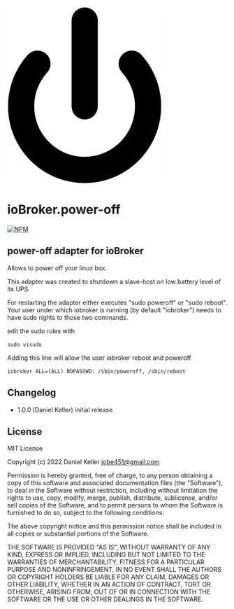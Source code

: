 ![Logo](admin/power-off.svg)
# ioBroker.power-off
[![NPM](https://nodei.co/npm/iobroker.power-off.png?downloads=true)](https://nodei.co/npm/iobroker.power-off/)

## power-off adapter for ioBroker

Allows to power off your linux box.

This adapter was created to shutdown a slave-host on low battery level of its UPS.

For restarting the adapter either executes "sudo poweroff" or "sudo reboot". Your user under which iobroker is running (by default "iobroker") needs to have sudo rights to those two commands.

edit the sudo rules with
```
sudo visudo
```

Adding this line will allow the user iobroker reboot and poweroff
```
iobroker ALL=(ALL) NOPASSWD: /sbin/poweroff, /sbin/reboot
```

## Changelog
* 1.0.0 (Daniel Keller) initial release

## License
MIT License

Copyright (c) 2022 Daniel Keller <jobe451@gmail.com>

Permission is hereby granted, free of charge, to any person obtaining a copy
of this software and associated documentation files (the "Software"), to deal
in the Software without restriction, including without limitation the rights
to use, copy, modify, merge, publish, distribute, sublicense, and/or sell
copies of the Software, and to permit persons to whom the Software is
furnished to do so, subject to the following conditions:

The above copyright notice and this permission notice shall be included in all
copies or substantial portions of the Software.

THE SOFTWARE IS PROVIDED "AS IS", WITHOUT WARRANTY OF ANY KIND, EXPRESS OR
IMPLIED, INCLUDING BUT NOT LIMITED TO THE WARRANTIES OF MERCHANTABILITY,
FITNESS FOR A PARTICULAR PURPOSE AND NONINFRINGEMENT. IN NO EVENT SHALL THE
AUTHORS OR COPYRIGHT HOLDERS BE LIABLE FOR ANY CLAIM, DAMAGES OR OTHER
LIABILITY, WHETHER IN AN ACTION OF CONTRACT, TORT OR OTHERWISE, ARISING FROM,
OUT OF OR IN CONNECTION WITH THE SOFTWARE OR THE USE OR OTHER DEALINGS IN THE
SOFTWARE.